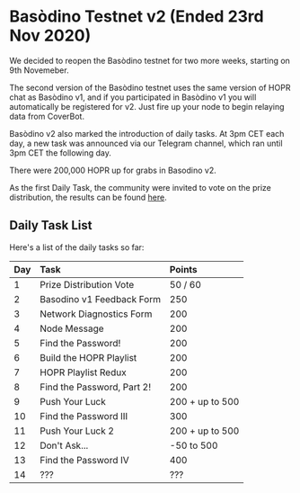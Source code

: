 # Basòdino Testnet v2 \(Ended 23rd Nov 2020\)

We decided to reopen the Basòdino testnet for two more weeks, starting on 9th Novemeber.

The second version of the Basòdino testnet uses the same version of HOPR chat as Basòdino v1, and if you participated in Basòdino v1 you will automatically be registered for v2. Just fire up your node to begin relaying data from CoverBot.

Basòdino v2 also marked the introduction of daily tasks. At 3pm CET each day, a new task was announced via our Telegram channel, which ran until 3pm CET the following day.

There were 200,000 HOPR up for grabs in Basodino v2.

As the first Daily Task, the community were invited to vote on the prize distribution, the results can be found [here](https://medium.com/hoprnet/bas%C3%B2dino-v2-prize-distribution-vote-results-f8b28305caa8).

## Daily Task List

Here's a list of the daily tasks so far:

| Day | Task | Points |
| :--- | :--- | :--- |
| 1 | Prize Distribution Vote | 50 / 60 |
| 2 | Basodino v1 Feedback Form | 250 |
| 3 | Network Diagnostics Form | 200 |
| 4 | Node Message | 200 |
| 5 | Find the Password! | 200 |
| 6 | Build the HOPR Playlist | 200 |
| 7 | HOPR Playlist Redux | 200 |
| 8 | Find the Password, Part 2! | 200 |
| 9 | Push Your Luck | 200 + up to 500 |
| 10 | Find the Password III | 300 |
| 11 | Push Your Luck 2 | 200 + up to 500 |
| 12 | Don't Ask... | -50 to 500 |
| 13 | Find the Password IV | 400 |
| 14 | ??? | ??? |

